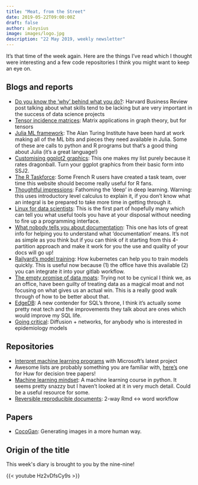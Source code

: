 ```yaml
---
title: "Meat, from the Street"
date: 2019-05-22T09:00:00Z
draft: false
author: aloysius
image: images/logo.jpg
description: "22 May 2019, weekly newsletter"
---
```


It’s that time of the week again. Here are the things I’ve read which I
thought were interesting and a few code repositories I think you might want to
keep an eye on.


## Blogs and reports

* [Do you know the ‘why’ behind what you
  do?](https://hbr.org/2019/05/do-your-data-scientists-know-the-why-behind-their-work):
  Harvard Business Review post talking about what skills tend to be lacking but
  are very important in the success of data science projects
* [Tensor incidence
  matrices](https://www.math3ma.com/blog/matrices-as-tensor-network-diagrams):
  Matrix applications in graph theory, but for tensors
* [Julia ML
  framework](https://medium.com/syncedreview/alan-turing-institute-releases-ml-framework-written-in-julia-ac649f7c1f04):
  The Alan Turing Institute have been hard at work making all of the ML bits and
  pieces they need available in Julia. Some of these are calls to python and R
  programs but that’s a good thing about Julia (it’s a great language!)
* [Customising ggplot2
  graphics](https://davidsmale.netlify.com/portfolio/customising-ggplot2-graphics/):
  This one makes my list purely because it rates dragonball. Turn your ggplot
  graphics from their basic form into SSJ2.
* [The R Taskforce](https://rtask.thinkr.fr/): Some French R users have created
  a task team, over time this website should become really useful for R fans.
* [Thoughtful
  impressions](https://avantlive.wordpress.com/2019/04/29/fathoming-the-deep-in-deep-learning-a-practical-approach/):
  Fathoming the ‘deep’ in deep learning. Warning: this uses introductory level
  calculus to explain it, if you don’t know what an integral is be prepared to
  take more time in getting through it.
* [Linux for data
  scientists](https://www.8451.com/blog/linux-for-data-scientists-part-1): This
  is the first part of hopefully many which can tell you what useful tools you
  have at your disposal without needing to fire up a programming interface.
* [What nobody tells you about
  documentation](https://www.divio.com/blog/documentation/): This one has lots
  of great info for helping you to understand what ‘documentation’ means. It’s
  not as simple as you think but if you can think of it starting from this
  4-partition approach and make it work for you the use and quality of your docs
  will go up!
* [Railyard’s model
  training](https://stripe.com/gb/blog/railyard-training-models): How kubernetes
  can help you to train models quickly. This is useful now because (1) the
  office have this available (2) you can integrate it into your gitlab workflow.
* [The empty promise of data
  moats](https://a16z.com/2019/05/09/data-network-effects-moats/): Trying not to
  be cynical I think we, as an office, have been guilty of treating data as a
  magical moat and not focusing on what gives us an actual win. This is a really
  good walk through of how to be better about that.
* [EdgeDB](https://edgedb.com/blog/we-can-do-better-than-sql/): A new contender
  for SQL’s throne, I think it’s actually some pretty neat tech and the
  improvements they talk about are ones which would improve my SQL life.
* [Going critical](https://meltingasphalt.com/interactive/going-critical/):
  Diffusion + networks, for anybody who is interested in epidemiology models


## Repositories

* [Interpret machine learning programs](https://github.com/microsoft/interpret)
  with Microsoft’s latest project
* Awesome lists are probably something you are familiar with,
  [here’s](https://github.com/benedekrozemberczki/awesome-decision-tree-papers)
  one for Huw for decision tree papers!
* [Machine learning
  mindset](https://github.com/machinelearningmindset/machine-learning-course): A
  machine learning course in python. It seems pretty snazzy but I haven’t looked
  at it in very much detail. Could be a useful resource for some.
* [Reversible reproducible documents](https://github.com/noamross/redoc): 2-way
  Rmd <-> word workflow


## Papers

* [CocoGan](https://arxiv.org/abs/1904.00284): Generating images in a more human
  way.


## Origin of the title

This week's diary is brought to you by the nine-nine!

{{< youtube Hz2vDfsCy9s >}}
